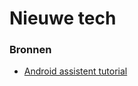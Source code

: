 # Nieuwe tech

### Bronnen

- [Android assistent tutorial](https://developer.android.com/training/articles/assistant.html)

